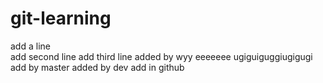 # git-learning
add a line  
add second line
add third line
added by wyy
eeeeeee ugiguiguggiugigugi
add by master
added by dev
add in github
